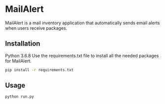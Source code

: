 # MailAlert

MailAlert is a mail inventory application that automatically sends email alerts when 
users receive packages. 

## Installation

Python 3.6.8
Use the requirements.txt file to install all the needed packages for MailAlert.

```bash
pip install -r requirements.txt
```

## Usage

```python
python run.py
```